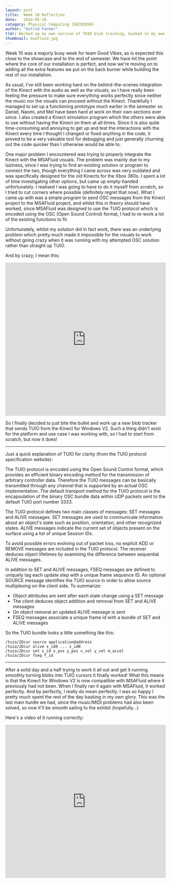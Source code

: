 ```yaml
---
layout: post
title:  Week 10 Reflection
date:   2016-05-18
category: Physical Computing (DECO3850)
author: "Astrid Farmer"
tldr: Worked up my own version of TUIO blob tracking, basked in my own glory briefly.
thumbnail: msafluid.jpg
---
```

Week 10 was a majorly busy week for team Good Vibes, as is expected this close to the showcase and to the end of semester. We have hit the point where the core of our installation is perfect, and now we're moving on to adding all the extra features we put on the back burner while building the rest of our installation.  

As usual, I've still been working hard on the behind-the-scenes integration of the Kinect with the audio as well as the visuals, so I have really been feeling the pressure to make sure everything works perfectly since neither the music nor the visuals can proceed without the Kinect. Thankfully I managed to set up a functioning prototype much earlier in the semester so Daniel, Naomi, and Mel have been hard at work on their own sections ever since. I also created a Kinect simulation program which the others were able to use without having the Kinect on them at all times. Since it is also quite time-consuming and annoying to get up and test the interactions with the Kinect every time I thought I changed or fixed anything in the code, it proved to be a very valuable tool for debugging and just generally churning out the code quicker than I otherwise would be able to.  

One major problem I encountered was trying to properly integrate the Kinect with the MSAFluid visuals. The problem was mainly due to my laziness, since I was trying to find an existing solution or program to connect the two, though everything I came across was very outdated and was specifically designed for the old Kinects for the Xbox 360s. I spent a lot of time investigating other options, but came up empty-handed unfortunately. I realised I was going to have to do it myself from scratch, so I tried to cut corners where possible (definitely regret that now). What I came up with was a simple program to send OSC messages from the Kinect project to the MSAFluid project, and whilst this in theory should have worked, since MSAFluid was designed to use the TUIO protocol which is encoded using the OSC (Open Sound Control) format, I had to re-work a lot of the existing functions to fit.  

Unfortunately, whilst my solution did in fact work, there was an underlying problem which pretty much made it impossible for the visuals to work without going crazy when it was running with my attempted OSC solution rather than straight up TUIO.  

And by crazy, I mean this:
<iframe width="100%" height="480" src="https://www.youtube.com/embed/eqm3qiEYW2g" frameborder="0" allowfullscreen></iframe>

So I finally decided to just bite the bullet and work up a new blob tracker that sends TUIO from the Kinect for Windows V2. Such a thing didn't exist for the platform and use case I was working with, so I had to start from scratch, but now it does!  

* * *
Just a quick explanation of TUIO for clarity (from the TUIO protocol specification website):  

The TUIO protocol is encoded using the Open Sound Control format, which provides an efficient binary encoding method for the transmission of arbitrary controller data. Therefore the TUIO messages can be basically transmitted through any channel that is supported by an actual OSC implementation. The default transport method for the TUIO protocol is the encapsulation of the binary OSC bundle data within UDP packets sent to the default TUIO port number 3333\.  

The TUIO protocol defines two main classes of messages: SET messages and ALIVE messages. SET messages are used to communicate information about an object's state such as position, orientation, and other recognized states. ALIVE messages indicate the current set of objects present on the surface using a list of unique Session IDs.  

To avoid possible errors evolving out of packet loss, no explicit ADD or REMOVE messages are included in the TUIO protocol. The receiver deduces object lifetimes by examining the difference between sequential ALIVE messages.  

In addition to SET and ALIVE messages, FSEQ messages are defined to uniquely tag each update step with a unique frame sequence ID. An optional SOURCE message identifies the TUIO source in order to allow source multiplexing on the client side. To summarize:  

- Object attributes are sent after each state change using a SET message  
- The client deduces object addition and removal from SET and ALIVE messages  
- On object removal an updated ALIVE message is sent  
- FSEQ messages associate a unique frame id with a bundle of SET and ALIVE messages  

So the TUIO bundle looks a little something like this:  

    /tuio/2Dcur source application@address  
    /tuio/2Dcur alive s_id0 ... s_idN  
    /tuio/2Dcur set s_id x_pos y_pos x_vel y_vel m_accel  
    /tuio/2Dcur fseq f_id  

* * *

After a solid day and a half trying to work it all out and get it running smoothly turning blobs into TUIO cursors it finally worked! What this means is that the Kinect for Windows V2 is now compatible with MSAFluid where it previously had not been. When I finally ran it again with MSAFluid, it worked perfectly. And by perfectly, I really do mean perfectly. I was so happy I pretty much spent the rest of the day basking in my own glory. This was the last main hurdle we had, since the music/MIDI problems had also been solved, so now it'll be smooth sailing to the exhibit (hopefully...)  

Here's a video of it running correctly:

 <iframe width="100%" height="480" src="https://www.youtube.com/embed/nfmUMzDKkEU" frameborder="0" allowfullscreen></iframe>
